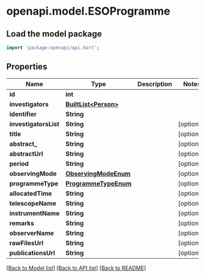# openapi.model.ESOProgramme

## Load the model package
```dart
import 'package:openapi/api.dart';
```

## Properties
Name | Type | Description | Notes
------------ | ------------- | ------------- | -------------
**id** | **int** |  | 
**investigators** | [**BuiltList&lt;Person&gt;**](Person.md) |  | 
**identifier** | **String** |  | 
**investigatorsList** | **String** |  | [optional] 
**title** | **String** |  | [optional] 
**abstract_** | **String** |  | [optional] 
**abstractUrl** | **String** |  | [optional] 
**period** | **String** |  | [optional] 
**observingMode** | [**ObservingModeEnum**](ObservingModeEnum.md) |  | [optional] 
**programmeType** | [**ProgrammeTypeEnum**](ProgrammeTypeEnum.md) |  | [optional] 
**allocatedTime** | **String** |  | [optional] 
**telescopeName** | **String** |  | [optional] 
**instrumentName** | **String** |  | [optional] 
**remarks** | **String** |  | [optional] 
**observerName** | **String** |  | [optional] 
**rawFilesUrl** | **String** |  | [optional] 
**publicationsUrl** | **String** |  | [optional] 

[[Back to Model list]](../README.md#documentation-for-models) [[Back to API list]](../README.md#documentation-for-api-endpoints) [[Back to README]](../README.md)


